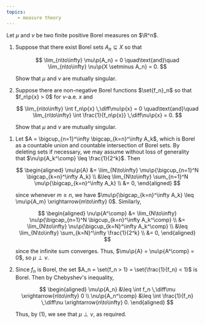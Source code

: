 ```yaml
---
topics:
    - measure theory
---
```


<problem>

Let $\mu$ and $\nu$ be two finite positive Borel measures on $\R^n$.

1. Suppose that there exist Borel sets $A_n \subseteq X$ so that

    $$
    \lim_{n\to\infty} \mu\p{A_n} = 0
    \quad\text{and}\quad
    \lim_{n\to\infty} \nu\p{X \setminus A_n} = 0.
    $$

    Show that $\mu$ and $\nu$ are mutually singular.

2. Suppose there are non-negative Borel functions $\set{f_n}_n$ so that $f_n\p{x} > 0$ for $\nu$-a.e. $x$ and

    $$
    \lim_{n\to\infty} \int f_n\p{x} \,\diff\mu\p{x} = 0
    \quad\text{and}\quad
    \lim_{n\to\infty} \int \frac{1}{f_n\p{x}} \,\diff\nu\p{x} = 0.
    $$

    Show that $\mu$ and $\nu$ are mutually singular.

</problem>

<solution>

1. Let $A = \bigcup_{n=1}^\infty \bigcap_{k=n}^\infty A_k$, which is Borel as a countable union and countable intersection of Borel sets. By deleting sets if necessary, we may assume without loss of generality that $\nu\p{A_k^\comp} \leq \frac{1}{2^k}$. Then

    $$
    \begin{aligned}
        \mu\p{A}
            &= \lim_{N\to\infty} \mu\p{\bigcup_{n=1}^N \bigcap_{k=n}^\infty A_k} \\
            &\leq \lim_{N\to\infty} \sum_{n=1}^N \mu\p{\bigcap_{k=n}^\infty A_k} \\
            &= 0,
    \end{aligned}
    $$

    since whenever $m \geq n$, we have $\mu\p{\bigcap_{k=n}^\infty A_k} \leq \mu\p{A_m} \xrightarrow{m\to\infty} 0$. Similarly,

    $$
    \begin{aligned}
        \nu\p{A^\comp}
            &= \lim_{N\to\infty} \nu\p{\bigcap_{n=1}^N \bigcup_{k=n}^\infty A_k^\comp} \\
            &= \lim_{N\to\infty} \nu\p{\bigcup_{k=N}^\infty A_k^\comp} \\
            &\leq \lim_{N\to\infty} \sum_{k=N}^\infty \frac{1}{2^k} \\
            &= 0,
    \end{aligned}
    $$

    since the infinite sum converges. Thus, $\mu\p{A} = \nu\p{A^\comp} = 0$, so $\mu \perp \nu$.

2. Since $f_n$ is Borel, the set $A_n = \set{f_n > 1} = \set{\frac{1}{f_n} < 1}$ is Borel. Then by Chebyshev's inequality,

    $$
    \begin{aligned}
        \mu\p{A_n}
            &\leq \int f_n \,\diff\mu
            \xrightarrow{n\to\infty} 0 \\
        \nu\p{A_n^\comp}
            &\leq \int \frac{1}{f_n} \,\diff\nu
            \xrightarrow{n\to\infty} 0.
    \end{aligned}
    $$

    Thus, by (1), we see that $\mu \perp \nu$, as required.

</solution>
